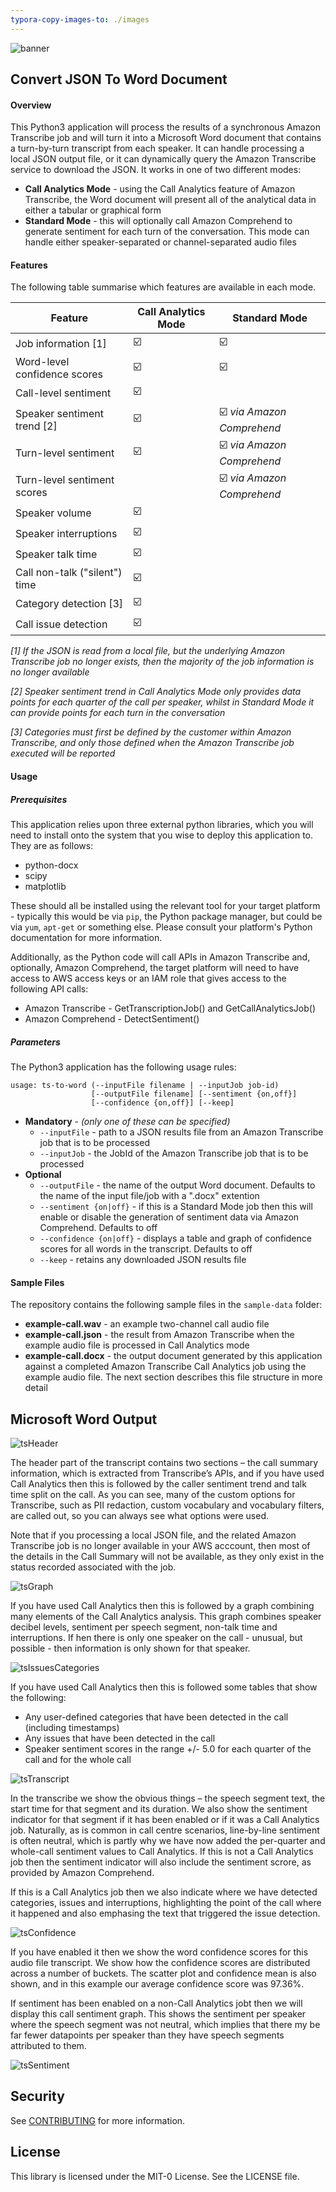 ```yaml
---
typora-copy-images-to: ./images
---
```


![banner](./images/banner.png)

## Convert JSON To Word Document

#### Overview

This Python3 application will process the results of a synchronous Amazon Transcribe job and will turn it into a Microsoft Word document that contains a turn-by-turn transcript from each speaker.  It can handle processing a local JSON output file, or it can dynamically query the Amazon Transcribe service to download the JSON.  It works in one of two different modes:

- **Call Analytics Mode** - using the Call Analytics feature of Amazon Transcribe, the Word document will present all of the analytical data in either a tabular or graphical form
- **Standard Mode** - this will optionally call Amazon Comprehend to generate sentiment for each turn of the conversation.  This mode can handle either speaker-separated or channel-separated audio files

#### Features

The following table summarise which features are available in each mode.

| **Feature**                   | **Call Analytics Mode** | **Standard Mode**         |
| ----------------------------- | ----------------------- | ------------------------- |
| Job information [1]           | ☑️                       | ☑️                         |
| Word-level confidence scores  | ☑️                       | ☑️                         |
| Call-level sentiment          | ☑️                       |                           |
| Speaker sentiment trend [2]   | ☑️                       | ☑️ *via Amazon Comprehend* |
| Turn-level sentiment          | ☑️                       | ☑️ *via Amazon Comprehend* |
| Turn-level sentiment scores   |                         | ☑️ *via Amazon Comprehend* |
| Speaker volume                | ☑️                       |                           |
| Speaker interruptions         | ☑️                       |                           |
| Speaker talk time             | ☑️                       |                           |
| Call non-talk ("silent") time | ☑️                       |                           |
| Category detection [3]        | ☑️                       |                           |
| Call issue detection          | ☑️                       |                           |

*[1] If the JSON is read from a local file, but the underlying Amazon Transcribe job no longer exists, then the majority of the job information is no longer available*

*[2] Speaker sentiment trend in Call Analytics Mode only provides data points for each quarter of the call per speaker, whilst in Standard Mode it can provide points for each turn in the conversation*

*[3] Categories must first be defined by the customer within Amazon Transcribe, and only those defined when the Amazon Transcribe job executed will be reported*

#### Usage

##### Prerequisites

This application relies upon three external python libraries, which you will need to install onto the system that you wise to deploy this application to.  They are as follows:

- python-docx
- scipy
- matplotlib

These should all be installed using the relevant tool for your target platform - typically this would be via `pip`, the Python package manager, but could be via `yum`, `apt-get` or something else.  Please consult your platform's Python documentation for more information.

Additionally, as the Python code will call APIs in Amazon Transcribe and, optionally, Amazon Comprehend, the target platform will need to have access to AWS access keys or an IAM role that gives access to the following API calls:

- Amazon Transcribe - GetTranscriptionJob() and GetCallAnalyticsJob()
- Amazon Comprehend - DetectSentiment()

##### Parameters

The Python3 application has the following usage rules:

```
usage: ts-to-word (--inputFile filename | --inputJob job-id)
                  [--outputFile filename] [--sentiment {on,off}]
                  [--confidence {on,off}] [--keep]
```

- **Mandatory** - *(only one of these can be specified)*
  - `--inputFile` - path to a JSON results file from an Amazon Transcribe job that is to be processed
  - `--inputJob` - the JobId of the Amazon Transcribe job that is to be processed
- **Optional**
  - `--outputFile` - the name of the output Word document.  Defaults to the name of the input file/job with a ".docx" extention
  - `--sentiment {on|off}` - if this is a Standard Mode job then this will enable or disable the generation of sentiment data via Amazon Comprehend.  Defaults to off
  - `--confidence {on|off}` - displays a table and graph of confidence scores for all words in the transcript.  Defaults to off
  - `--keep` - retains any downloaded JSON results file

#### Sample Files

The repository contains the following sample files in the `sample-data` folder:

- **example-call.wav** - an example two-channel call audio file
- **example-call.json** - the result from Amazon Transcribe when the example audio file is processed in Call Analytics mode
- **example-call.docx** - the output document generated by this application against a completed Amazon Transcribe Call Analytics job using the example audio file.  The next section describes this file structure in more detail

## Microsoft Word Output

![tsHeader](./images/transcript_1_6.png)

The header part of the transcript contains two sections – the call summary information, which is extracted from Transcribe’s APIs,  and if you have used Call Analytics then this is followed by the caller sentiment trend and talk time split on the call. As you can see, many of the custom options for Transcribe, such as PII redaction, custom vocabulary and vocabulary filters, are called out, so you can always see what options were used.

Note that if you processing a local JSON file, and the related Amazon Transcribe job is no longer available in your AWS acccount, then most of the details in the Call Summary will not be available, as they only exist in the status recorded associated with the job.

![tsGraph](./images/transcript_2_6.png)

If you have used Call Analytics then this is followed by a graph combining many elements of the Call Analytics analysis.  This graph combines speaker decibel levels, sentiment per speech segment, non-talk time and interruptions.  If hen there is only one speaker on the call - unusual, but possible - then information is only shown for that speaker.

![tsIssuesCategories](./images/transcript_3_6.png)

If you have used Call Analytics then this is followed some tables that show the following:

- Any user-defined categories that have been detected in the call (including timestamps)
- Any issues that have been detected in the call
- Speaker sentiment scores in the range +/- 5.0 for each quarter of the call and for the whole call

![tsTranscript](./images/transcript_4_6.png)

In the transcribe we show the obvious things – the speech segment text, the start time for that segment and its duration. We also show the sentiment indicator for that segment if it has been enabled or if it was a Call Analytics job.  Naturally, as is common in call centre scenarios, line-by-line sentiment is often neutral, which is partly why we have now added the per-quarter and whole-call sentiment values to Call Analytics.  If this is not a Call Analytics job then the sentiment indicator will also include the sentiment scrore, as provided by Amazon Comprehend.

If this is a Call Analytics job then we also indicate where we have detected categories, issues and interruptions, highlighting the point of the call where it happened and also emphasing the text that triggered the issue detection.

![tsConfidence](./images/transcript_5_6.png)

If you have enabled it then we show the word confidence scores for this audio file transcript. We show how the confidence scores are distributed across a number of buckets. The scatter plot and confidence mean is also shown, and in this example our average confidence score was 97.36%.

If sentiment has been enabled on a non-Call Analytics jobt then we will display this call sentiment graph.  This shows the sentiment per speaker where the speech segment was not neutral, which implies that there my be far fewer datapoints per speaker than they have speech segments attributed to them.

![tsSentiment](./images/transcript_6_6.png)

## Security	

See [CONTRIBUTING](CONTRIBUTING.md#security-issue-notifications) for more information.

## License

This library is licensed under the MIT-0 License. See the LICENSE file.

